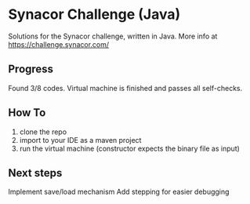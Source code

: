# Synacor Challenge (Java)
Solutions for the Synacor challenge, written in Java. More info at https://challenge.synacor.com/  

## Progress
Found 3/8 codes. Virtual machine is finished and passes all self-checks.

## How To
1. clone the repo
2. import to your IDE as a maven project
3. run the virtual machine (constructor expects the binary file as input)

## Next steps
Implement save/load mechanism
Add stepping for easier debugging
